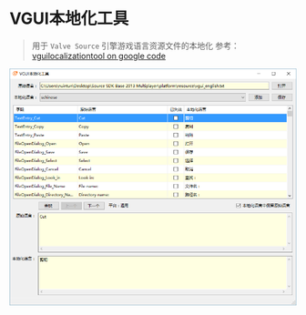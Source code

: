 VGUI本地化工具
=========

>用于 ```Valve Source``` 引擎游戏语言资源文件的本地化
>参考：[vguilocalizationtool on google code](https://code.google.com/p/vguilocalizationtool)

![screenshot](https://raw.githubusercontent.com/nuintun/vguilocalizationtool/master/screenshot.png)

